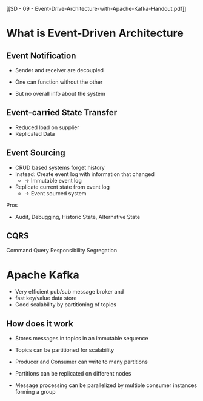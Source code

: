 [[SD - 09 - Event-Drive-Architecture-with-Apache-Kafka-Handout.pdf]]

# What is Event-Driven Architecture

## Event Notification 
- Sender and receiver are decoupled 
- One can function without the other 

- But no overall info about the system 

## Event-carried State Transfer
- Reduced load on supplier 
- Replicated Data

## Event Sourcing
- CRUD based systems forget history 
- Instead: Create event log with information that changed 
	- -> Immutable event log 
- Replicate current state from event log 
	- -> Event sourced system 

Pros 
- Audit, Debugging, Historic State, Alternative State 

## CQRS
Command Query Responsibility Segregation

# Apache Kafka
 - Very efficient pub/sub message broker and 
 - fast key/value data store 
 - Good scalability by partitioning of topics

## How does it work
- Stores messages in topics in an immutable sequence 
- Topics can be partitioned for scalability 
- Producer and Consumer can write to many partitions 

- Partitions can be replicated on different nodes 
- Message processing can be parallelized by multiple consumer instances forming a group